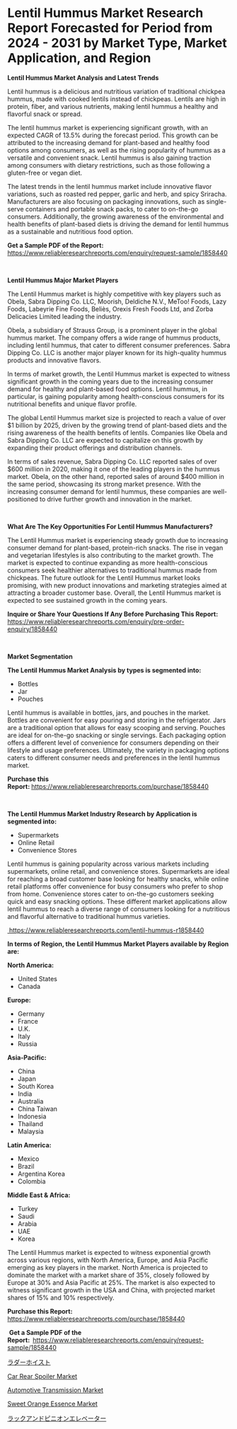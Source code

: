 <p><h1>Lentil Hummus Market Research Report Forecasted for Period from 2024 -  2031 by Market Type, Market Application, and Region</h1></p><p><strong>Lentil Hummus Market Analysis and Latest Trends</strong></p>
<p><p>Lentil hummus is a delicious and nutritious variation of traditional chickpea hummus, made with cooked lentils instead of chickpeas. Lentils are high in protein, fiber, and various nutrients, making lentil hummus a healthy and flavorful snack or spread.</p><p>The lentil hummus market is experiencing significant growth, with an expected CAGR of 13.5% during the forecast period. This growth can be attributed to the increasing demand for plant-based and healthy food options among consumers, as well as the rising popularity of hummus as a versatile and convenient snack. Lentil hummus is also gaining traction among consumers with dietary restrictions, such as those following a gluten-free or vegan diet.</p><p>The latest trends in the lentil hummus market include innovative flavor variations, such as roasted red pepper, garlic and herb, and spicy Sriracha. Manufacturers are also focusing on packaging innovations, such as single-serve containers and portable snack packs, to cater to on-the-go consumers. Additionally, the growing awareness of the environmental and health benefits of plant-based diets is driving the demand for lentil hummus as a sustainable and nutritious food option.</p></p>
<p><strong>Get a Sample PDF of the Report:&nbsp;</strong> <a href="https://www.reliableresearchreports.com/enquiry/request-sample/1858440">https://www.reliableresearchreports.com/enquiry/request-sample/1858440</a></p>
<p>&nbsp;</p>
<p><strong>Lentil Hummus Major Market Players</strong></p>
<p><p>The Lentil Hummus market is highly competitive with key players such as Obela, Sabra Dipping Co. LLC, Moorish, Deldiche N.V., MeToo! Foods, Lazy Foods, Labeyrie Fine Foods, Beliès, Orexis Fresh Foods Ltd, and Zorba Delicacies Limited leading the industry. </p><p>Obela, a subsidiary of Strauss Group, is a prominent player in the global hummus market. The company offers a wide range of hummus products, including lentil hummus, that cater to different consumer preferences. Sabra Dipping Co. LLC is another major player known for its high-quality hummus products and innovative flavors.</p><p>In terms of market growth, the Lentil Hummus market is expected to witness significant growth in the coming years due to the increasing consumer demand for healthy and plant-based food options. Lentil hummus, in particular, is gaining popularity among health-conscious consumers for its nutritional benefits and unique flavor profile.</p><p>The global Lentil Hummus market size is projected to reach a value of over $1 billion by 2025, driven by the growing trend of plant-based diets and the rising awareness of the health benefits of lentils. Companies like Obela and Sabra Dipping Co. LLC are expected to capitalize on this growth by expanding their product offerings and distribution channels.</p><p>In terms of sales revenue, Sabra Dipping Co. LLC reported sales of over $600 million in 2020, making it one of the leading players in the hummus market. Obela, on the other hand, reported sales of around $400 million in the same period, showcasing its strong market presence. With the increasing consumer demand for lentil hummus, these companies are well-positioned to drive further growth and innovation in the market.</p></p>
<p>&nbsp;</p>
<p><strong>What Are The Key Opportunities For Lentil Hummus Manufacturers?</strong></p>
<p><p>The Lentil Hummus market is experiencing steady growth due to increasing consumer demand for plant-based, protein-rich snacks. The rise in vegan and vegetarian lifestyles is also contributing to the market growth. The market is expected to continue expanding as more health-conscious consumers seek healthier alternatives to traditional hummus made from chickpeas. The future outlook for the Lentil Hummus market looks promising, with new product innovations and marketing strategies aimed at attracting a broader customer base. Overall, the Lentil Hummus market is expected to see sustained growth in the coming years.</p></p>
<p><strong>Inquire or Share Your Questions If Any Before Purchasing This Report:</strong> <a href="https://www.reliableresearchreports.com/enquiry/pre-order-enquiry/1858440">https://www.reliableresearchreports.com/enquiry/pre-order-enquiry/1858440</a></p>
<p>&nbsp;</p>
<p><strong>Market Segmentation</strong></p>
<p><strong>The Lentil Hummus Market Analysis by types is segmented into:</strong></p>
<p><ul><li>Bottles</li><li>Jar</li><li>Pouches</li></ul></p>
<p><p>Lentil hummus is available in bottles, jars, and pouches in the market. Bottles are convenient for easy pouring and storing in the refrigerator. Jars are a traditional option that allows for easy scooping and serving. Pouches are ideal for on-the-go snacking or single servings. Each packaging option offers a different level of convenience for consumers depending on their lifestyle and usage preferences. Ultimately, the variety in packaging options caters to different consumer needs and preferences in the lentil hummus market.</p></p>
<p><strong>Purchase this Report:&nbsp;</strong><a href="https://www.reliableresearchreports.com/purchase/1858440">https://www.reliableresearchreports.com/purchase/1858440</a></p>
<p>&nbsp;</p>
<p><strong>The Lentil Hummus Market Industry Research by Application is segmented into:</strong></p>
<p><ul><li>Supermarkets</li><li>Online Retail</li><li>Convenience Stores</li></ul></p>
<p><p>Lentil hummus is gaining popularity across various markets including supermarkets, online retail, and convenience stores. Supermarkets are ideal for reaching a broad customer base looking for healthy snacks, while online retail platforms offer convenience for busy consumers who prefer to shop from home. Convenience stores cater to on-the-go customers seeking quick and easy snacking options. These different market applications allow lentil hummus to reach a diverse range of consumers looking for a nutritious and flavorful alternative to traditional hummus varieties.</p></p>
<p><a href="https://www.reliableresearchreports.com/lentil-hummus-r1858440">&nbsp;https://www.reliableresearchreports.com/lentil-hummus-r1858440</a></p>
<p><strong>In terms of Region, the Lentil Hummus Market Players available by Region are:</strong></p>
<p>
    <p> <strong> North America: </strong>
        <ul>
            <li>United States</li>
            <li>Canada</li>
        </ul>
        </p> 
    <p> <strong> Europe: </strong>
        <ul>
            <li>Germany</li>
            <li>France</li>
            <li>U.K.</li>
            <li>Italy</li>
            <li>Russia</li>
        </ul>
        </p> 
    <p> <strong> Asia-Pacific: </strong>
        <ul>
            <li>China</li>
            <li>Japan</li>
            <li>South Korea</li>
            <li>India</li>
            <li>Australia</li>
            <li>China Taiwan</li>
            <li>Indonesia</li>
            <li>Thailand</li>
            <li>Malaysia</li>
        </ul>
        </p> 
    <p> <strong> Latin America: </strong>
        <ul>
            <li>Mexico</li>
            <li>Brazil</li>
            <li>Argentina Korea</li>
            <li>Colombia</li>
        </ul>
        </p> 
    <p> <strong> Middle East & Africa: </strong>
        <ul>
            <li>Turkey</li>
            <li>Saudi</li>
            <li>Arabia</li>
            <li>UAE</li>
            <li>Korea</li>
        </ul>
    </p>
    </p>
<p><p>The Lentil Hummus market is expected to witness exponential growth across various regions, with North America, Europe, and Asia Pacific emerging as key players in the market. North America is projected to dominate the market with a market share of 35%, closely followed by Europe at 30% and Asia Pacific at 25%. The market is also expected to witness significant growth in the USA and China, with projected market shares of 15% and 10% respectively.</p></p>
<p><strong>Purchase this Report: </strong><a href="https://www.reliableresearchreports.com/purchase/1858440">https://www.reliableresearchreports.com/purchase/1858440</a></p>
<p>&nbsp;<strong>Get a Sample PDF of the Report:&nbsp;&nbsp;</strong><a href="https://www.reliableresearchreports.com/enquiry/request-sample/1858440">https://www.reliableresearchreports.com/enquiry/request-sample/1858440</a></p>
<p><strong></strong></p>
<p><p><a href="https://github.com/EstaSprer20231/Market-Research-Report-List-1/blob/main/979283019069.md">ラダーホイスト</a></p><p><a href="https://www.linkedin.com/pulse/car-rear-spoiler-market-provides-detailed-segmentation-based-type-htivc?trackingId=gjJW5T7c7vHfA3kTKuj1bA%3D%3D">Car Rear Spoiler Market</a></p><p><a href="https://www.linkedin.com/pulse/automotive-transmission-market-dynamics-2024-2031-also-its-trends-hztuc?trackingId=575MGyjASBBQ8zHEyV4Vrg%3D%3D">Automotive Transmission Market</a></p><p><a href="https://github.com/Angelnienowdseej3e45z3p8c/Market-Research-Report-List-1/blob/main/sweet-orange-essence-market.md">Sweet Orange Essence Market</a></p><p><a href="https://github.com/vlcostes/Market-Research-Report-List-1/blob/main/256835919068.md">ラックアンドピニオンエレベーター</a></p></p>